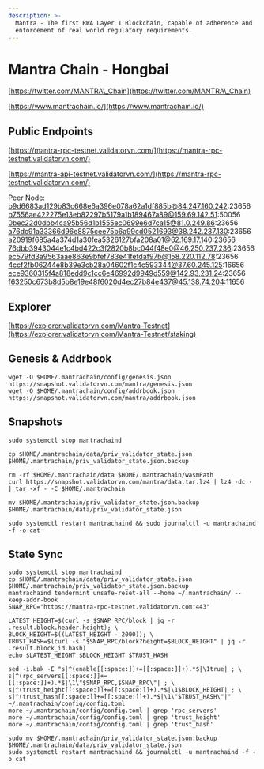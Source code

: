 ```yaml
---
description: >-
  Mantra - The first RWA Layer 1 Blockchain, capable of adherence and
  enforcement of real world regulatory requirements.
---
```


# Mantra Chain - Hongbai

[https://twitter.com/MANTRA\_Chain](https://twitter.com/MANTRA\_Chain)

[https://www.mantrachain.io/](https://www.mantrachain.io/)

## Public Endpoints

[https://mantra-rpc-testnet.validatorvn.com/](https://mantra-rpc-testnet.validatorvn.com/)

[https://mantra-api-testnet.validatorvn.com/](https://mantra-rpc-testnet.validatorvn.com/)

Peer Node: b9d6683ad129b83c668e6a396e078a62a1df885b@84.247.160.242:23656 b7556ae422275e13eb82297b5179a1b189467a89@159.69.142.51:50056 0bec22d0dbb4ca95b56d1b1555ec0699e6d7ca15@81.0.249.86:23656 a76dc91a33366d96e8875cee75b6a99cd0521693@38.242.237.130:23656 a20919f685a4a374d1a30fea5326127bfa208a01@62.169.17.140:23656 76dbb3943044e1c4bd422c3f2820b8bc044f48e0@46.250.237.236:23656 ec579fd3a9563aae863e9bfef783e41fefdaf97b@158.220.112.78:23656 4ccf2fb06244e8b39e3cb28a04602f1c4c593344@37.60.245.125:16656 ece9360315f4a818edd9c1cc6e46992d9949d559@142.93.231.24:23656 f63250c673b8d5b8e19e48f6020d4ec27b84e437@45.138.74.204:11656

## Explorer

[https://explorer.validatorvn.com/Mantra-Testnet](https://explorer.validatorvn.com/Mantra-Testnet/staking)

## Genesis & Addrbook

```
wget -O $HOME/.mantrachain/config/genesis.json https://snapshot.validatorvn.com/mantra/genesis.json
wget -O $HOME/.mantrachain/config/addrbook.json https://snapshot.validatorvn.com/mantra/addrbook.json
```

## Snapshots

```
sudo systemctl stop mantrachaind

cp $HOME/.mantrachain/data/priv_validator_state.json $HOME/.mantrachain/priv_validator_state.json.backup

rm -rf $HOME/.mantrachain/data $HOME/.mantrachain/wasmPath
curl https://snapshot.validatorvn.com/mantra/data.tar.lz4 | lz4 -dc - | tar -xf - -C $HOME/.mantrachain

mv $HOME/.mantrachain/priv_validator_state.json.backup $HOME/.mantrachain/data/priv_validator_state.json

sudo systemctl restart mantrachaind && sudo journalctl -u mantrachaind -f -o cat
```

## State Sync

```
sudo systemctl stop mantrachaind
cp $HOME/.mantrachain/data/priv_validator_state.json $HOME/.mantrachain/priv_validator_state.json.backup
mantrachaind tendermint unsafe-reset-all --home ~/.mantrachain/ --keep-addr-book
SNAP_RPC="https://mantra-rpc-testnet.validatorvn.com:443"

LATEST_HEIGHT=$(curl -s $SNAP_RPC/block | jq -r .result.block.header.height); \
BLOCK_HEIGHT=$((LATEST_HEIGHT - 2000)); \
TRUST_HASH=$(curl -s "$SNAP_RPC/block?height=$BLOCK_HEIGHT" | jq -r .result.block_id.hash)
echo $LATEST_HEIGHT $BLOCK_HEIGHT $TRUST_HASH

sed -i.bak -E "s|^(enable[[:space:]]+=[[:space:]]+).*$|\1true| ; \
s|^(rpc_servers[[:space:]]+=[[:space:]]+).*$|\1\"$SNAP_RPC,$SNAP_RPC\"| ; \
s|^(trust_height[[:space:]]+=[[:space:]]+).*$|\1$BLOCK_HEIGHT| ; \
s|^(trust_hash[[:space:]]+=[[:space:]]+).*$|\1\"$TRUST_HASH\"|" ~/.mantrachain/config/config.toml
more ~/.mantrachain/config/config.toml | grep 'rpc_servers'
more ~/.mantrachain/config/config.toml | grep 'trust_height'
more ~/.mantrachain/config/config.toml | grep 'trust_hash'

sudo mv $HOME/.mantrachain/priv_validator_state.json.backup $HOME/.mantrachain/data/priv_validator_state.json
sudo systemctl restart mantrachaind && journalctl -u mantrachaind -f -o cat
```










